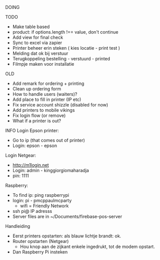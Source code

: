 DOING


TODO
- Make table based
- product: if options.length !== value, don't continue
- Add view for final check
- Sync to excel via zapier
- Printer beheer erin steken ( kies locatie - print test )
- Melding dat ok bij verstuur
- Terugkoppeling bestelling - verstuurd - printed
- Filmpje maken voor installatie

OLD
- Add remark for ordering + printing
- Clean up ordering form
- How to handle users   (waiters)?
- Add place to fill in printer (IP etc)
- Fix service account shizzle (disabled for now)
- Add printers to mobile vikings
- Fix login flow (or remove)
- What if a printer is out?

INFO
Login Epson printer:
- Go to ip (that comes out of printer)
- Login: epson - epson

Login Netgear:
- http://m1login.net
- Login: admin - kinggiorgiomaharadja
- pin: 1111

Raspberry:
- To find ip: ping raspberrypi
- login: pi - pmcppaulmcparty
  - wifi = Friendly Network
- ssh pi@ IP adresss
- Server files are in ~/Documents/firebase-pos-server


Handleiding
- Eerst printers opstarten: als blauw lichtje brandt: ok.
- Router opstarten (Netgear)
  - Hou knop aan de zijkant enkele ingedrukt, tot de modem opstart.
- Dan Raspberry Pi insteken
